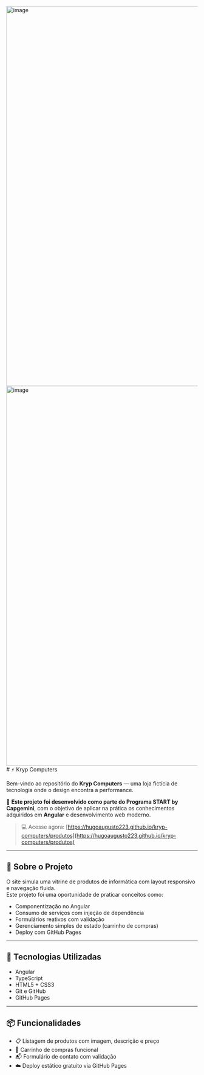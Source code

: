 <img width="1920" height="999" alt="image" src="https://github.com/user-attachments/assets/5fafd1c5-1b9c-4a97-9e98-e4dfcf27cfc2" /><img width="1920" height="999" alt="image" src="https://github.com/user-attachments/assets/3c2150ef-344f-43aa-91de-769ff18bd770" /># ⚡ Kryp Computers

Bem-vindo ao repositório do **Kryp Computers** — uma loja fictícia de tecnologia onde o design encontra a performance.

🧠 **Este projeto foi desenvolvido como parte do Programa START by Capgemini**, com o objetivo de aplicar na prática os conhecimentos adquiridos em **Angular** e desenvolvimento web moderno.

> 💻 Acesse agora: [https://hugoaugusto223.github.io/kryp-computers/produtos](https://hugoaugusto223.github.io/kryp-computers/produtos)

---

## 🧩 Sobre o Projeto

O site simula uma vitrine de produtos de informática com layout responsivo e navegação fluida.  
Este projeto foi uma oportunidade de praticar conceitos como:

- Componentização no Angular
- Consumo de serviços com injeção de dependência
- Formulários reativos com validação
- Gerenciamento simples de estado (carrinho de compras)
- Deploy com GitHub Pages

---

## 🚀 Tecnologias Utilizadas

- Angular
- TypeScript
- HTML5 + CSS3
- Git e GitHub
- GitHub Pages

---

## 📦 Funcionalidades

- 📋 Listagem de produtos com imagem, descrição e preço
- 🛒 Carrinho de compras funcional
- 📬 Formulário de contato com validação
- ☁️ Deploy estático gratuito via GitHub Pages


